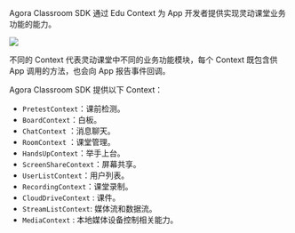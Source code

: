 Agora Classroom SDK 通过 Edu Context 为 App 开发者提供实现灵动课堂业务功能的能力。

![](https://web-cdn.agora.io/docs-files/1619696813295)

不同的 Context 代表灵动课堂中不同的业务功能模块，每个 Context 既包含供 App 调用的方法，也会向 App 报告事件回调。

Agora Classroom SDK 提供以下 Context：

- `PretestContext`：课前检测。
- `BoardContext`：白板。
- `ChatContext` ：消息聊天。
- `RoomContext` ：课堂管理。
- `HandsUpContext`：举手上台。
- `ScreenShareContext`：屏幕共享。
- `UserListContext`：用户列表。
- `RecordingContext`：课堂录制。
- `CloudDriveContext` : 课件。
- `StreamListContext`: 媒体流和数据流。
- `MediaContext` : 本地媒体设备控制相关能力。
